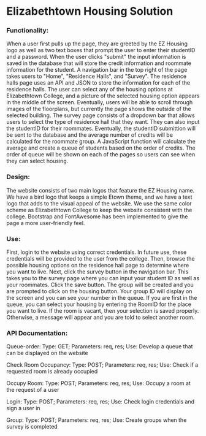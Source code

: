 # Elizabethtown Housing Solution

### Functionality:
When a user first pulls up the page, they are greeted by the EZ Housing logo as well as two text boxes that prompt the user to enter their studentID and a password. When the user clicks "submit" the input information is saved in the database that will store the credit information and roommate information for the student. A navigation bar in the top right of the page takes users to "Home", "Residence Halls", and "Survey". The residence halls page uses an API and JSON to store the information for each of the residence halls. The user can select any of the housing options at Elizabethtown College, and a picture of the selected housing option appears in the middle of the screen. Eventually, users will be able to scroll through images of the floorplans, but currently the page shows the outside of the selected building. The survey page consists of a dropdown bar that allows users to select the type of residence hall that they want. They can also input the studentID for their roommates. Eventually, the studentID submittion will be sent to the database and the average number of credits will be calculated for the roommate group. A JavaScript function will calculate the average and create a queue of students based on the order of credits. The order of queue will be shown on each of the pages so users can see when they can select housing.

### Design:
The website consists of two main logos that feature the EZ Housing name. We have a bird logo that keeps a simple Etown theme, and we have a text logo that adds to the visual appeal of the website. We use the same color scheme as Elizabethtown College to keep the website consistent with the college. Bootstrap and FontAwesome has been implemented to give the page a more user-friendly feel. 


### Use:
First, login to the website using correct credentials. In future use, these credentials will be provided to the user from the college. Then, browse the possible housing options on the residence hall page to determine where you want to live. Next, click the survey button in the navigation bar. This takes you to the survey page where you can input your student ID as well as your roommates. Click the save button. The group will be created and you are prompted to click on the housing button. Your group ID will display on the screen and you can see your number in the queue. If you are first in the queue, you can select your housing by entering the RoomID for the place you want to live. If the room is vacant, then your selection is saved properly. Otherwise, a message will appear and you are told to select another room.


### API Documentation:
Queue-order: Type: GET; Parameters: req, res; Use: Develop a queue that can be displayed on the website

Check Room Occupancy: Type: POST; Parameters: req, res; Use: Check if a requested room is already occupied

Occupy Room: Type: POST; Parameters: req, res; Use: Occupy a room at the request of a user

Login: Type: POST; Parameters: req, res; Use: Check login credentials and sign a user in

Group: Type: POST; Parameters: req, res; Use: Create groups when the survey is completed
